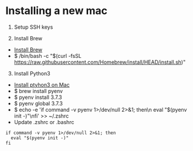 # Installing a new mac

1. Setup SSH keys

2. Install Brew
  - [Install Brew](https://brew.sh)
  - $ /bin/bash -c "$(curl -fsSL https://raw.githubusercontent.com/Homebrew/install/HEAD/install.sh)"

3. Install Python3
  - [Install ptyhon3 on Mac](https://opensource.com/article/19/5/python-3-default-mac)
  - $ brew install pyenv
  - $ pyenv install 3.7.3
  - $ pyenv global 3.7.3
  - $ echo -e 'if command -v pyenv 1>/dev/null 2>&1; then\n  eval "$(pyenv init -)"\nfi' >> ~/.zshrc
  - Update .zshrc or .bashrc
```
if command -v pyenv 1>/dev/null 2>&1; then
  eval "$(pyenv init -)"
fi
```  
